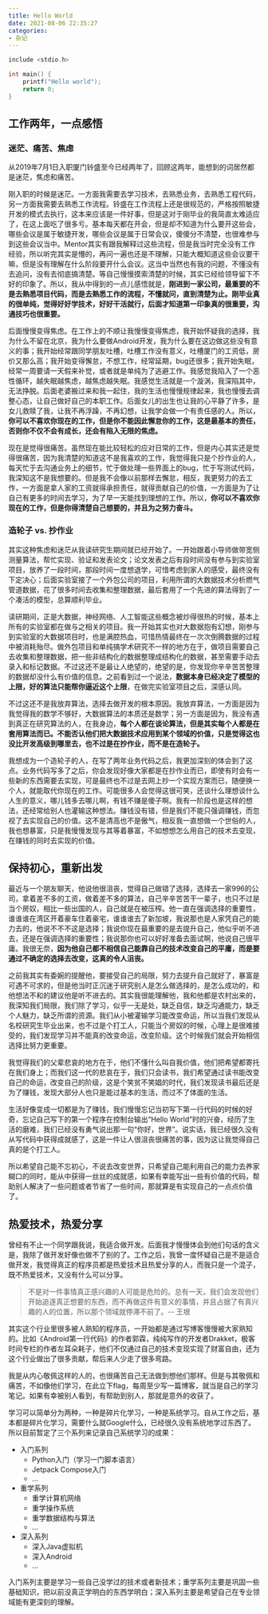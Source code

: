 ```yaml
---
title: Hello World
date: 2021-08-06 22:35:27
categories:
- 杂记
---
```


```c
include <stdio.h>

int main() {
    printf("Hello world");
    return 0;
}
```
## 工作两年，一点感悟

### 迷茫、痛苦、焦虑
从2019年7月1日入职厦门铃盛至今已经两年了，回顾这两年，能想到的词居然都是迷茫，焦虑和痛苦。

刚入职的时候是迷茫。一方面我需要去学习技术，去熟悉业务，去熟悉工程代码，另一方面我需要去熟悉工作流程。铃盛在工作流程上还是很规范的，严格按照敏捷开发的模式去执行，这本来应该是一件好事，但是这对于刚毕业的我简直太难适应了，在这上面吃了很多亏。基本每天都在开会，但是却不知道为什么要开这些会，哪些会议是属于敏捷开发，哪些会议是属于日常会议，傻傻分不清楚，也很难参与到这些会议当中。Mentor其实有跟我解释过这些流程，但是我当时完全没有工作经验，所以听完其实是懵的，再问一遍也还是不理解，只能大概知道这些会议要干嘛，但是没有理解在什么阶段要开什么会议。这当中当然也有我的问题，不懂没有去追问，没有去彻底搞清楚。等自己慢慢摸索清楚的时候，其实已经给领导留下不好的印象了。所以，我从中得到的一点儿感悟就是，**刚进到一家公司，最重要的不是去熟悉项目代码，而是去熟悉工作的流程，不懂就问，直到清楚为止。刚毕业真的很单纯，觉得好好学技术，好好干活就行，后面才知道第一印象真的很重要，沟通技巧也很重要。**

后面慢慢变得焦虑。在工作上的不顺让我慢慢变得焦虑，我开始怀疑我的选择，我为什么不留在北京，我为什么要做Android开发，我为什么要在这边做这些没有意义的事；我开始经常跟同学朋友吐槽，吐槽工作没有意义，吐槽厦门的工资低，房价又那么高；我开始变得懈怠，不想工作，经常延期，bug还很多；我开始失眠，经常一周要请一天假来补觉，或者就是单纯为了逃避工作。我感觉我陷入了一个恶性循环，越失眠越焦虑，越焦虑越失眠。我感觉生活就是一个漩涡，我深陷其中，无法挣脱。后面老婆搬过来和我一起住，我的生活也慢慢规律起来，我也慢慢去调整心态，让自己做好自己的本职工作。后面女儿的出生也让我的心平静了许多，是女儿救赎了我，让我不再浮躁，不再幻想，让我学会做一个有责任感的人。所以，**你可以不喜欢你现在的工作，但是你不能因此懈怠你的工作，这是最基本的责任，否则你不仅不会有成长，还会有陷入无限的焦虑。**

现在是觉得很痛苦。虽然现在能比较轻松的应对日常的工作，但是内心其实还是觉得很痛苦，因为我清楚的知道这不是我喜欢的工作，我觉得我只是个抄作业的人，每天忙于去沟通业务上的细节，忙于做处理一些界面上的bug，忙于写测试代码，我深知这不是我想要的。但是我不会像以前那样去懈怠，相反，我更努力的去工作，一方面是拿人家的工资就得承担责任，就得贡献自己的价值，一方面是为了让自己有更多的时间去学习，为了早一天能找到理想的工作。所以，**你可以不喜欢你现在的工作，但是你得清楚自己想要的，并且为之努力奋斗。**

### 造轮子 vs. 抄作业
其实这种焦虑和迷茫从我读研究生期间就已经开始了。一开始跟着小导师做带宽侧测量算法，帮忙实现、验证和发表论文；论文发表之后有段时间没有参与到实验室项目，放养了一段时间，那段时间一度想退学，可惜考虑到家人的感受，最终没有下定决心；后面实验室接了一个外包公司的项目，利用所谓的大数据技术分析燃气管道数据，花了很多时间去收集和整理数据，最后套用了一个先进的算法得到了一个凑活的模型，总算顺利毕业。

读研期间，正是大数据，神经网络、人工智能这些概念被炒得很热的时候，基本上所有的实验室都在做与之相关的项目。我一开始其实也对大数据抱有幻想，刚参与到实验室的大数据项目时，也是满腔热血，可惜热情最终在一次次倒腾数据的过程中被消耗殆尽。做外包项目和单纯搞学术研究不一样的地方在于，做项目需要自己去收集和整理数据，把一些非结构化的数据整理成结构化的数据，甚至需要手动去录入和标记数据。不过这还不是最让人绝望的，绝望的是，你发现你辛辛苦苦整理的数据却没什么有价值的信息。之前看到过一个说法，**数据本身已经决定了模型的上限，好的算法只能帮你逼近这个上限**，在做完实验室项目之后，深感认同。

不过这还不是我放弃算法，选择去做开发的根本原因。我放弃算法，一方面是因为我觉得我的数学不够好，大数据算法的本质还是数学；另一方面是因为，我没有遇到真正在研究算法的人，在我身边，**每个人都在谈论算法，但是其实每个人都是在套用算法而已。不能否认他们把大数据技术应用到某个领域的价值，只是觉得这也没比开发高级到哪里去，也不过是在抄作业，而不是在造轮子。**

我想成为一个造轮子的人，在写了两年业务代码之后，我更加深刻的体会到了这点。业务代码写多了之后，你会发现好像大家都是在抄作业而已，即使有时会有一些新的东西需要去实现，可是最终也不过是去网上抄一个实现方案而已，随便换一个人，就能取代你现在的工作。可能很多人会觉得这很可笑，还谈什么理想谈什么人生的意义，哪儿钱多去哪儿啊，有钱不赚是傻子啊。我有一阶段也是这样的想法，还经常给别人也灌输这种想法。赚钱没有错，但是我们不能只强调赚钱，而忽视了去实现自己的价值。这不是清高也不是傲气，相反我一直想做一个世俗的人，我也想暴富，只是我慢慢发现与其等着暴富，不如想想怎么用自己的技术去变现，在赚钱的同时去实现的价值。

## 保持初心，重新出发
最近与一个朋友聊天，他说他很沮丧，觉得自己做错了选择，选择去一家996的公司，拿着差不多的工资，做着差不多的算法，自己辛辛苦苦干一辈子，也只不过是当个房奴，相比一些出国的人，自己就是在被压榨。他一直在强调选择的重要性，谁谁谁在湾区开着豪车住着豪宅，谁谁谁去了新加坡，我说那也是人家凭自己的能力去的，他说不不不这是选择；我说你现在最重要的是去提升自己，他似乎听不进去，还是在强调选择的重要性；我说那你也可以好好准备去面试啊，他说自己很平庸。我很无奈，**因为他自己都不相信自己能靠自己的技术改变自己的平庸，而是要通过不确定的选择去改变，这真的令人沮丧。**

之前我其实有委婉的提醒他，要接受自己的局限，努力去提升自己就好了，暴富是可遇不可求的，但是他当时正沉迷于研究别人是怎么做选择的，是怎么成功的，和他想法不和的建议他是听不进去的。其实我很能理解他，我和他都是农村出来的，我深知我们局限，我们除了学习，似乎一无是处，缺乏自信，缺乏沟通能力，缺乏个人魅力，缺乏所谓的资源。我们从小被灌输学习能改变命运，所以当我们发现从名校研究生毕业出来，也不过是个打工人，只能当个房奴的时候，心理上是很难接受的，我们发现学习并不能真的改变命运，改变阶级。这个时候我们就会开始相信选择比努力更重要。

我觉得我们的父辈悲哀的地方在于，他们不懂什么叫自我价值，他们把希望都寄托在我们身上；而我们这一代的悲哀在于，我们只会读书，我们希望通过读书能改变自己的命运，改变自己的阶级，这是个笑贫不笑娼的时代，我们发现读书最后还是为了赚钱，发现大部分人也只是能过基本的生活，而过不了体面的生活。

生活好像变成一切都是为了赚钱，我们慢慢忘记当初写下第一行代码的时候的好奇，忘记自己写下的第一个程序在控制台输出“Hello World”时的兴奋，经历了生活的磨难，我们已经没有勇气说出那一句“你好，世界”。说实话，我已经很久没有从写代码中获得成就感了，这是一件让人很沮丧很痛苦的事，因为这让我觉得自己真的是个打工人。

所以希望自己能不忘初心，不说去改变世界，只希望自己能利用自己的能力去养家糊口的同时，能从中获得一丝丝的成就感，如果有幸能写出一些有价值的代码，帮助别人解决了一些问题或者节省了一些时间，那就算是有实现自己的一点点价值了。

## 热爱技术，热爱分享
曾经有不止一个同学跟我说，我适合做开发。后面我才慢慢体会到他们句话的含义是，我除了做开发好像也做不了别的了。工作之后，我曾一度怀疑自己是不是适合做开发，我觉得真正的程序员都是热爱技术且热爱分享的人，而我只是一个混子，既不热爱技术，又没有什么可以分享。

>  不是对一件事情真正感兴趣的人可能是危险的。总有一天，我们会发现他们开始追逐真正想要的东西，而不再做这件有意义的事情，并且占据了有真兴趣的人的位置，所以那个领域就停滞不前了。 ​​​​-- 王垠

其实这个行业里很多被人熟知的程序员，一开始都是通过写博客慢慢被大家熟知的。比如《Android第一行代码》的作者郭霖，纯纯写作的开发者Drakket，极客时间专栏的作者左耳朵耗子，他们不仅通过自己的技术变现实现了财富自由，还为这个行业做出了很多贡献，帮后来人少走了很多弯路。

我是从内心敬佩这样的人的，也很痛苦自己无法做到想他们那样。但是与其敬佩和痛苦，不如像他们学习，在此立下flag，每周至少写一篇博客，就当是自己的学习笔记。如果有幸被别人看到，有帮助到别人，那就是意外的收获了。

学习可以简单分为两种，一种是碎片化学习，一种是系统学习。自从工作之后，基本都是碎片化学习，需要什么就Google什么，已经很久没有系统地学过东西了。所以目前暂定了三个系列来记录自己系统学习的成果：
- 入门系列
    - Python入门（学习一门脚本语言）
    - Jetpack Compose入门
    - ...
- 重学系列
    - 重学计算机网络
    - 重学操作系统
    - 重学数据结构与算法
    - ...
- 深入系列
    - 深入Java虚拟机
    - 深入Android
    - ...

入门系列主要是学习一些自己没学过的技术或者新技术；重学系列主要是巩固一些基础知识，把以前没真正学明白的东西学明白；深入系列主要是希望自己在专业领域能有更深刻的理解。







